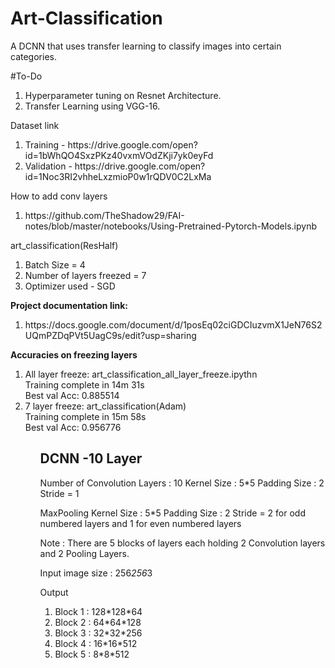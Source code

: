 # Art-Classification
A DCNN that uses transfer learning to classify images into certain categories.

#To-Do
<ol>
  <li>Hyperparameter tuning on Resnet Architecture. </li>
  <li>Transfer Learning using VGG-16.</li>
</ol>

Dataset link
<ol>
  <li>Training - https://drive.google.com/open?id=1bWhQO4SxzPKz40vxmVOdZKji7yk0eyFd</li>
  <li>Validation - https://drive.google.com/open?id=1Noc3RI2vhheLxzmioP0w1rQDV0C2LxMa</li>
</ol>


How to add conv layers
<ol>
  <li>https://github.com/TheShadow29/FAI-notes/blob/master/notebooks/Using-Pretrained-Pytorch-Models.ipynb</li>
</ol>

art_classification(ResHalf)

<ol>
  <li>
    Batch Size = 4
  </li>
  <li>
    Number of layers freezed = 7
  </li>
  <li>
    Optimizer used -  SGD 
  </li>
 </ol>
 
<b>Project documentation link:</b>
<ol>
  <li> https://docs.google.com/document/d/1posEq02ciGDCIuzvmX1JeN76S2UQmPZDqPVt5UagC9s/edit?usp=sharing </li>
</ol>


<b> Accuracies on freezing layers</b>
<ol>
  <li>All layer freeze: art_classification_all_layer_freeze.ipythn <br/>
Training complete in 14m 31s<br/>
Best val Acc: 0.885514
</li>
  
   <li>7 layer freeze: art_classification(Adam) <br/>
Training complete in 15m 58s<br/>
Best val Acc: 0.956776</li>
<ol>
  
<h2>DCNN -10 Layer</h2>
Number of Convolution Layers : 10
Kernel Size : 5*5
Padding Size : 2
Stride = 1

MaxPooling
Kernel Size : 5*5
Padding Size : 2
Stride = 2 for odd numbered layers and 1 for even numbered layers

Note : There are 5 blocks of layers each holding 2 Convolution layers and 2 Pooling Layers.

Input image size : 256*256*3

Output
<ol>
<li>Block 1 : 128*128*64</li>
<li>Block 2 : 64*64*128</li>
<li>Block 3 : 32*32*256</li>
<li>Block 4 : 16*16*512</li>
<li>Block 5 : 8*8*512</li>
</ol>
